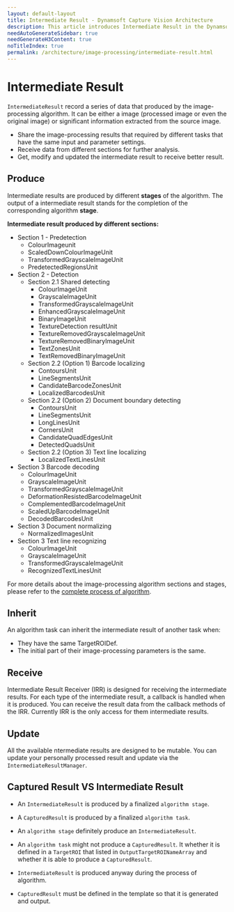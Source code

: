 ```yaml
---
layout: default-layout
title: Intermediate Result - Dynamsoft Capture Vision Architecture
description: This article introduces Intermediate Result in the Dynamsoft Capture Vision architecture.
needAutoGenerateSidebar: true
needGenerateH3Content: true
noTitleIndex: true
permalink: /architecture/image-processing/intermediate-result.html
---
```


# Intermediate Result

`IntermediateResult` record a series of data that produced by the image-processing algorithm. It can be either a image (processed image or even the original image) or significant information extracted from the source image.

* Share the image-processing results that required by different tasks that have the same input and parameter settings.
* Receive data from different sections for further analysis.
* Get, modify and updated the intermediate result to receive better result.

## Produce

Intermediate results are produced by different **stages** of the algorithm. The output of a intermediate result stands for the completion of the corresponding algorithm **stage**.

**Intermediate result produced by different sections:**

* Section 1 - Predetection
  * ColourImageunit
  * ScaledDownColourImageUnit
  * TransformedGrayscaleImageUnit
  * PredetectedRegionsUnit
* Section 2 - Detection
  * Section 2.1 Shared detecting
    * ColourImageUnit
    * GrayscaleImageUnit
    * TransformedGrayscaleImageUnit
    * EnhancedGrayscaleImageUnit
    * BinaryImageUnit
    * TextureDetection resultUnit
    * TextureRemovedGrayscaleImageUnit
    * TextureRemovedBinaryImageUnit
    * TextZonesUnit
    * TextRemovedBinaryImageUnit
  * Section 2.2 (Option 1) Barcode localizing
    * ContoursUnit
    * LineSegmentsUnit
    * CandidateBarcodeZonesUnit
    * LocalizedBarcodesUnit
  * Section 2.2 (Option 2) Document boundary detecting
    * ContoursUnit
    * LineSegmentsUnit
    * LongLinesUnit
    * CornersUnit
    * CandidateQuadEdgesUnit
    * DetectedQuadsUnit
  * Section 2.2 (Option 3) Text line localizing
    * LocalizedTextLinesUnit
* Section 3 Barcode decoding
  * ColourImageUnit
  * GrayscaleImageUnit
  * TransformedGrayscaleImageUnit
  * DeformationResistedBarcodeImageUnit
  * ComplementedBarcodeImageUnit
  * ScaledUpBarcodeImageUnit
  * DecodedBarcodesUnit
* Section 3 Document normalizing
  * NormalizedImagesUnit
* Section 3 Text line recognizing
  * ColourImageUnit
  * GrayscaleImageUnit
  * TransformedGrayscaleImageUnit
  * RecognizedTextLinesUnit

For more details about the image-processing algorithm sections and stages, please refer to the [complete process of algorithm](image-process/index.md).

## Inherit

An algorithm task can inherit the intermediate result of another task when:

* They have the same TargetROIDef.
* The initial part of their image-processing parameters is the same.

## Receive

Intermediate Result Receiver (IRR) is designed for receiving the intermediate results. For each type of the intermediate result, a callback is handled when it is produced. You can receive the result data from the callback methods of the IRR. Currently IRR is the only access for them intermediate results.

## Update

All the available ntermediate results are designed to be mutable. You can update your personally processed result and update via the `IntermediateResultManager`.

## Captured Result VS Intermediate Result

* An `IntermediateResult` is produced by a finalized `algorithm stage`.
* A `CapturedResult` is produced by a finalized `algorithm task`.

* An `algorithm stage` definitely produce an `IntermediateResult`.
* An `algorithm task` might not produce a `CapturedResult`. It whether it is defined in a `TargetROI` that listed in `OutputTargetROINameArray` and whether it is able to produce a `CapturedResult`.

* `IntermediateResult` is produced anyway during the process of algorithm.
* `CapturedResult` must be defined in the template so that it is generated and output.
